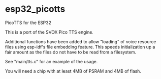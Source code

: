 # esp32_picotts
PicoTTS for the ESP32

This is a port of the SVOX Pico TTS engine.

Additional functions have been added to allow "loading" of voice
resource files using esp-idf's file embedding feature.  This speeds
initialization up a fair amount as the files do not have to be read
from a filesystem.

See "main/tts.c" for an example of the usage.

You will need a chip with at least 4MB of PSRAM and 4MB of flash.

